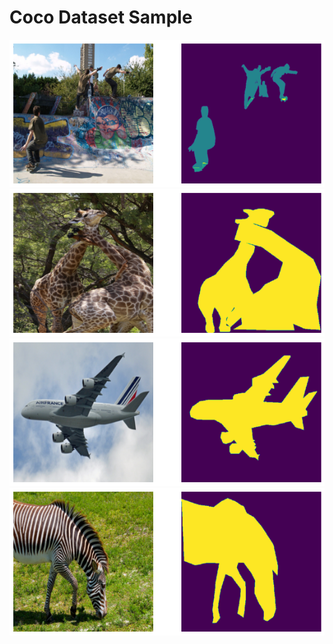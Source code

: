 # Coco Dataset Sample

![Image1](samples/people.png)
![Image2](samples/giraffe.png)
![Image3](samples/airplane.png)
![Image4](samples/zebra.png)
